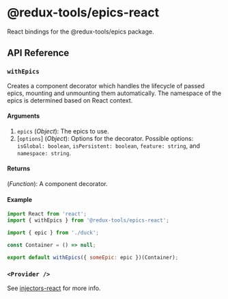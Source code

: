 # @redux-tools/epics-react

React bindings for the @redux-tools/epics package.

## API Reference

### `withEpics`

Creates a component decorator which handles the lifecycle of passed epics, mounting and unmounting them automatically. The namespace of the epics is determined based on React context.

#### Arguments

1. `epics` (_Object_): The epics to use.
2. [`options`] \(_Object_): Options for the decorator. Possible options: `isGlobal: boolean`, `isPersistent: boolean`, `feature: string`, and `namespace: string`.

#### Returns

(_Function_): A component decorator.

#### Example

```js
import React from 'react';
import { withEpics } from '@redux-tools/epics-react';

import { epic } from './duck';

const Container = () => null;

export default withEpics({ someEpic: epic })(Container);
```

### `<Provider />`

See [injectors-react](../injectors-react/README.md) for more info.
